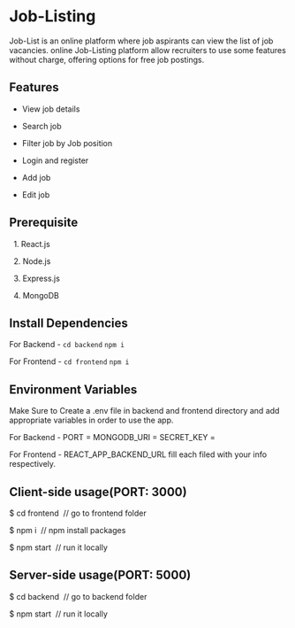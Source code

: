 
# Job-Listing

Job-List is an online platform where job aspirants can view the list of job vacancies. online Job-Listing platform allow recruiters to use some features without charge, offering options for free job postings.


## Features

- View job details

- Search job

- Filter job by Job position

- Login and register

- Add job

- Edit job


## Prerequisite

&nbsp;&nbsp;1. React.js

&nbsp;&nbsp;2. Node.js

&nbsp;&nbsp;3. Express.js

&nbsp;&nbsp;4. MongoDB


## Install Dependencies

For Backend - `cd backend` `npm i`

For Frontend - `cd frontend` `npm i`

## Environment Variables

Make Sure to Create a .env file in backend and frontend directory and add appropriate variables in order to use the app.

For Backend - PORT = MONGODB_URI = SECRET_KEY = 

For Frontend - REACT_APP_BACKEND_URL fill each filed with your info respectively.


## Client-side usage(PORT: 3000)

$ cd frontend&nbsp;&nbsp;// go to frontend folder

$ npm i&nbsp;&nbsp;// npm install packages

$ npm start&nbsp;&nbsp;// run it locally


## Server-side usage(PORT: 5000)

$ cd backend&nbsp;&nbsp;// go to backend folder

$ npm start&nbsp;&nbsp;//  run it locally